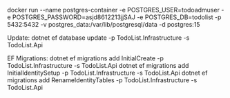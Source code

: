 docker run --name postgres-container -e POSTGRES_USER=todoadmuser -e POSTGRES_PASSWORD=asjd8612213jjSAJ -e POSTGRES_DB=todolist -p 5432:5432 -v postgres_data:/var/lib/postgresql/data -d postgres:15

Update:
dotnet ef database update -p TodoList.Infrastructure -s TodoList.Api

EF Migrations:
dotnet ef migrations add InitialCreate -p TodoList.Infrastructure -s TodoList.Api
dotnet ef migrations add InitialIdentitySetup -p TodoList.Infrastructure -s TodoList.Api
dotnet ef migrations add RenameIdentityTables -p TodoList.Infrastructure -s TodoList.Api
